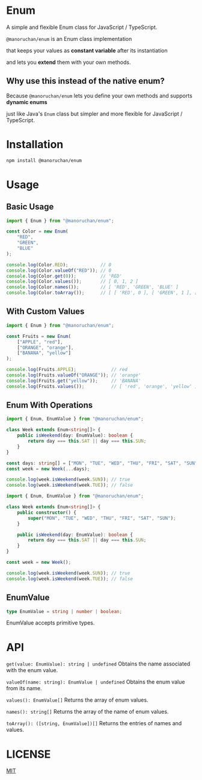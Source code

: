 # Enum

A simple and flexible Enum class for JavaScript / TypeScript.


`@manoruchan/enum` is an Enum class implementation

that keeps your values as **constant variable** after its instantiation

and lets you **extend** them with your own methods.

## Why use this instead of the native enum?

Because `@manoruchan/enum` lets you define your own methods and supports **dynamic enums**

just like Java's `Enum` class but simpler and more flexible for JavaScript / TypeScript.

# Installation

```bash
npm install @manoruchan/enum
```

# Usage

## Basic Usage

```ts
import { Enum } from "@manoruchan/enum";

const Color = new Enum(
    "RED",
    "GREEN",
    "BLUE"
);

console.log(Color.RED);            // 0
console.log(Color.valueOf("RED")); // 0
console.log(Color.get(0));         // 'RED'
console.log(Color.values());       // [ 0, 1, 2 ]
console.log(Color.names());        // [ 'RED', 'GREEN', 'BLUE' ]
console.log(Color.toArray());      // [ [ 'RED', 0 ], [ 'GREEN', 1 ], [ 'BLUE', 2 ] ]
```

## With Custom Values

```ts
import { Enum } from "@manoruchan/enum";

const Fruits = new Enum(
    ["APPLE", "red"],
    ["ORANGE", "orange"],
    ["BANANA", "yellow"]
);

console.log(Fruits.APPLE);             // red
console.log(Fruits.valueOf("ORANGE")); // 'orange'
console.log(Fruits.get("yellow"));     // 'BANANA'
console.log(Fruits.values());          // [ 'red', 'orange', 'yellow' ]
```

## Enum With Operations

```ts
import { Enum, EnumValue } from "@manoruchan/enum";

class Week extends Enum<string[]> {
    public isWeekend(day: EnumValue): boolean {
        return day === this.SAT || day === this.SUN;
    }
}

const days: string[] = ["MON", "TUE", "WED", "THU", "FRI", "SAT", "SUN"];
const week = new Week(...days);

console.log(week.isWeekend(week.SUN)); // true
console.log(week.isWeekend(week.TUE)); // false
```
```ts
import { Enum, EnumValue } from "@manoruchan/enum";

class Week extends Enum<string[]> {
    public constructor() {
        super("MON", "TUE", "WED", "THU", "FRI", "SAT", "SUN");
    }

    public isWeekend(day: EnumValue): boolean {
        return day === this.SAT || day === this.SUN;
    }
}

const week = new Week();

console.log(week.isWeekend(week.SUN)); // true
console.log(week.isWeekend(week.TUE)); // false
```

## EnumValue
```ts
type EnumValue = string | number | boolean;
```
EnumValue accepts primitive types.

# API
``get(value: EnumValue): string | undefined``
Obtains the name associated with the enum value.

``valueOf(name: string): EnumValue | undefined``
Obtains the enum value from its name.

``values(): EnumValue[]``
Returns the array of enum values.

``names(): string[]``
Returns the array of the name of enum values.

``toArray(): ([string, EnumValue])[]``
Returns the entries of names and values.

# LICENSE
[MIT](https://github.com/Manoruchan/enum/blob/main/LICENSE)
